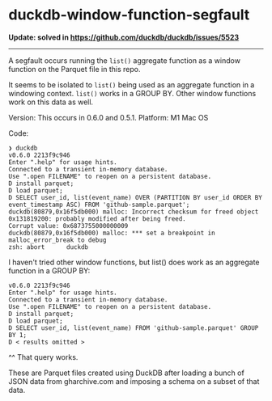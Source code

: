 # duckdb-window-function-segfault

**Update: solved in https://github.com/duckdb/duckdb/issues/5523**

---

A segfault occurs running the `list()` aggregate function as a window function on the Parquet file in this repo.

It seems to be isolated to `list()` being used as an aggregate function in a windowing context. `list()` works in a GROUP BY. Other window functions work on this data as well.

Version: This occurs in 0.6.0 and 0.5.1. 
Platform: M1 Mac OS

Code:

```
❯ duckdb                                                     
v0.6.0 2213f9c946
Enter ".help" for usage hints.
Connected to a transient in-memory database.
Use ".open FILENAME" to reopen on a persistent database.
D install parquet;
D load parquet;
D SELECT user_id, list(event_name) OVER (PARTITION BY user_id ORDER BY event_timestamp ASC) FROM 'github-sample.parquet';
duckdb(80879,0x16f5db000) malloc: Incorrect checksum for freed object 0x131819200: probably modified after being freed.
Corrupt value: 0x6873755000000009
duckdb(80879,0x16f5db000) malloc: *** set a breakpoint in malloc_error_break to debug
zsh: abort      duckdb
```

I haven't tried other window functions, but list() does work as an aggregate function in a GROUP BY:

```
v0.6.0 2213f9c946
Enter ".help" for usage hints.
Connected to a transient in-memory database.
Use ".open FILENAME" to reopen on a persistent database.
D install parquet;
D load parquet;
D SELECT user_id, list(event_name) FROM 'github-sample.parquet' GROUP BY 1;
D < results omitted >
```

^^ That query works.

These are Parquet files created using DuckDB after loading a bunch of JSON data from gharchive.com and imposing a schema on a subset of that data.
